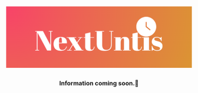 <p align="center">
  <img src="https://raw.githubusercontent.com/tschuerti/nextuntis/refs/heads/main/src/static/logofulltextbg.png" />
</p>

##

<h3 align="center">Information coming soon.🙂</p>